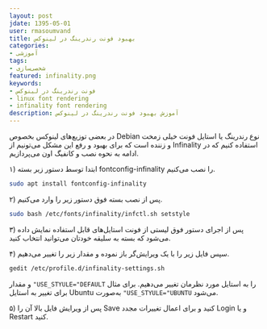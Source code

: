 ```yaml
---
layout: post  
jdate: 1395-05-01  
user: rmasoumvand  
title: بهبود فونت رندرینگ در لینوکس  
categories:
- آموزشی
tags:
- شخصی‌سازی
featured: infinality.png  
keywords:
- فونت رندرینگ در لینوکس
- linux font rendering
- infinality font rendering
description: آموزش بهبود فونت رندرینگ در لینوکس
---
```


در بعضی توزیع‌های لینوکس بخصوص Debian نوع رندرینگ یا استایل فونت خیلی زمخت و زننده است که برای بهبود و رفع این مشکل می‌تونیم از Infinality استفاده کنیم که در ادامه به نحوه نصب و کانفیگ اون می‌پردازیم.

۱) ابتدا توسط دستور زیر بسته fontconfig-infinality را نصب می‌کنیم.

```sh
sudo apt install fontconfig-infinality
```

۲) پس از نصب بسته فوق دستور زیر را وارد می‌کنیم.

```sh
sudo bash /etc/fonts/infinality/infctl.sh setstyle
```

۳) پس از اجرای دستور فوق لیستی از فونت استایل‌های قابل استفاده نمایش داده می‌شود که بسته به سلیقه خودتان می‌توانید انتخاب کنید.

۴) سپس فایل زیر را با یک ویرایش‌گر باز نموده و مقدار زیر را تغییر می‌دهیم.

```sh
gedit /etc/profile.d/infinality-settings.sh
```

و مقدار `"USE_STYULE="DEFAULT` را به استایل مورد نظرمان تغییر می‌دهیم. برای مثال برای تغییر به استایل Ubuntu به‌صورت `"USE_STYULE="UBUNTU` می‌شود.

۵) پس از ویرایش فایل بالا آن را Save کنید و برای اعمال تغییرات مجدد Login و یا Restart کنید.
